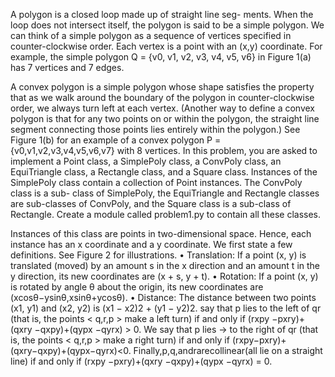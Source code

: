 A polygon is a closed loop made up of straight line seg- ments. 
When the loop does not intersect itself, the polygon is said to be a simple polygon. 
We can think of a simple polygon as a sequence of vertices specified in counter-clockwise order. 
Each vertex is a point with an (x,y) coordinate. 
For example, the simple polygon Q = {v0, v1, v2, v3, v4, v5, v6} in Figure 1(a) has 7 vertices and 7 edges.

A convex polygon is a simple polygon whose shape satisfies the property that as we walk around the boundary of the polygon in counter-clockwise order, we always turn left at each
vertex. (Another way to define a convex polygon is that for any two points on or within the polygon, the straight line segment connecting those points lies entirely within the polygon.)
See Figure 1(b) for an example of a convex polygon P = {v0,v1,v2,v3,v4,v5,v6,v7} with 8 vertices.
In this problem, you are asked to implement a Point class, a SimplePoly class, a ConvPoly class, an EquiTriangle class, a Rectangle class, and a Square class. 
Instances of the SimplePoly class contain a collection of Point instances. 
The ConvPoly class is a sub- class of SimplePoly, the EquiTriangle and Rectangle classes are sub-classes of ConvPoly, and the Square class is a sub-class of Rectangle.
Create a module called problem1.py to contain all these classes.

Instances of this class are points in two-dimensional space. Hence, each instance has an x coordinate and a y coordinate. 
We first state a few definitions. See Figure 2 for illustrations.
• Translation: If a point (x, y) is translated (moved) by an amount s in the x direction and an amount t in the y direction, its new coordinates are (x + s, y + t).
• Rotation: If a point (x, y) is rotated by angle θ about the origin, its new coordinates are (xcosθ−ysinθ,xsinθ+ycosθ).
• Distance: The distance between two points (x1, y1) and (x2, y2) is  (x1 − x2)2 + (y1 − y2)2.
say that p lies to the left of qr (that is, the points < q,r,p > make a left turn) if
and only if (rxpy −pxry)+(qxry −qxpy)+(qypx −qyrx) > 0. We say that p lies →
to the right of qr (that is, the points < q,r,p > make a right turn) if and only if (rxpy−pxry)+(qxry−qxpy)+(qypx−qyrx)<0. 
Finally,p,q,andrarecollinear(all lie on a straight line) if and only if (rxpy −pxry)+(qxry −qxpy)+(qypx −qyrx) = 0.

